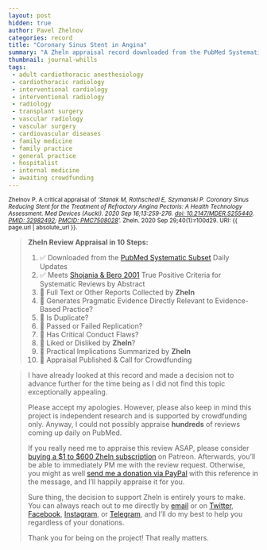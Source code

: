 ```yaml
---
layout: post
hidden: true
author: Pavel Zhelnov
categories: record
title: "Coronary Sinus Stent in Angina"
summary: "A Zheln appraisal record downloaded from the PubMed Systematic Subset daily updates."
thumbnail: journal-whills
tags:
 - adult cardiothoracic anesthesiology
 - cardiothoracic radiology
 - interventional cardiology
 - interventional radiology
 - radiology
 - transplant surgery
 - vascular radiology
 - vascular surgery
 - cardiovascular diseases
 - family medicine
 - family practice
 - general practice
 - hospitalist
 - internal medicine
 - awaiting crowdfunding
---
```


<small id="citation">Zhelnov P. A critical appraisal of _‘Stanak M, Rothschedl E, Szymanski P. Coronary Sinus Reducing Stent for the Treatment of Refractory Angina Pectoris: A Health Technology Assessment. Med Devices (Auckl). 2020 Sep 16;13:259-276. [doi: 10.2147/MDER.S255440](https://doi.org/10.2147/MDER.S255440). [PMID: 32982492](https://pubmed.gov/32982492); [PMCID: PMC7508028](https://ncbi.nlm.nih.gov/pmc/PMC7508028)’._ Zheln. 2020 Sep 29;40(1):r100d29. URI: {{ page.url | absolute_url }}.</small>

> **Zheln Review Appraisal in 10 Steps:**
>
> 1. ✅ Downloaded from the [PubMed Systematic Subset](https://github.com/p1m-ortho/qs-global-ortho-search-queries/blob/global-sr-query/README.md) Daily Updates
> 2. ✅ Meets [Shojania & Bero 2001](https://www.researchgate.net/publication/11820967_Taking_Advantage_of_the_Explosion_of_Systematic_Reviews_An_Efficient_MEDLINE_Search_Strategy) True Positive Criteria for Systematic Reviews by Abstract
> 3. 🔄 Full Text or Other Reports Collected by **Zheln**
> 4. 🔄 Generates Pragmatic Evidence Directly Relevant to Evidence-Based Practice?
> 5. 🔄 Is Duplicate?
> 6. 🔄 Passed or Failed Replication?
> 7. 🔄 Has Critical Conduct Flaws?
> 8. 🔄 Liked or Disliked by **Zheln**?
> 9. 🔄 Practical Implications Summarized by **Zheln**
> 10. 🔄 Appraisal Published & Call for Crowdfunding

> I have already looked at this record and made a decision not to advance further for the time being as I did not find this topic exceptionally appealing.
>
> Please accept my apologies. However, please also keep in mind this project is independent research and is supported by crowdfunding only. Anyway, I could not possibly appraise **hundreds** of reviews coming up daily on PubMed.
> 
> If you really need me to appraise this review ASAP, please consider [buying a $1 to $600 Zheln subscription](https://patreon.com/zheln) on Patreon. Afterwards, you’ll be able to immediately PM me with the review request. Otherwise, you might as well [send me a donation via PayPal](https://paypal.me/pjelnov) with this reference in the message, and I’ll happily appraise it for you.
> 
> Sure thing, the decision to support Zheln is entirely yours to make. You can always reach out to me directly by [email](mailto:pavel@zheln.com) or on [Twitter](https://twitter.com/drzhelnov), [Facebook](https://facebook.com/drzhelnov), [Instagram](https://instagram.com/igzheln), or [Telegram](https://t.me/drzhelnov), and I’ll do my best to help you regardless of your donations.
> 
> Thank you for being on the project! That really matters.
